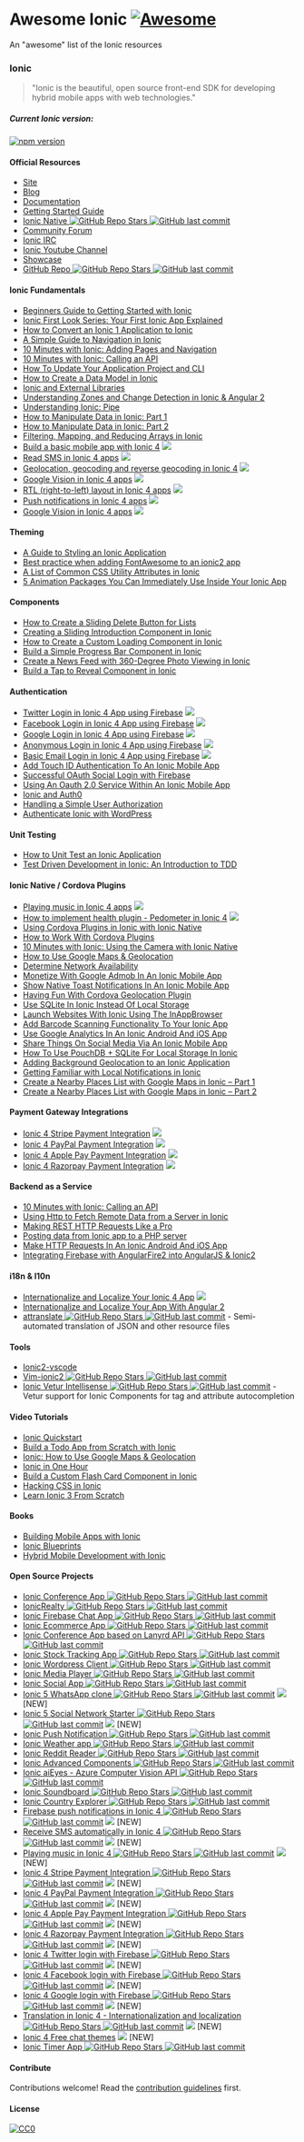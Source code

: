 # Awesome Ionic [![Awesome](https://cdn.rawgit.com/sindresorhus/awesome/d7305f38d29fed78fa85652e3a63e154dd8e8829/media/badge.svg)](https://github.com/sindresorhus/awesome)

An "awesome" list of the Ionic resources 

### Ionic
> "Ionic is the beautiful, open source front-end SDK for developing hybrid mobile apps with web technologies."

##### Current Ionic version: 
[![npm version](https://badge.fury.io/js/ionic-framework.svg)](https://badge.fury.io/js/ionic-framework)


#### Official Resources
* [Site](http://ionicframework.com/)
* [Blog](http://blog.ionic.io/)
* [Documentation](http://ionicframework.com/docs/v2/)
* [Getting Started Guide](http://ionicframework.com/docs/v2/getting-started/)
* [Ionic Native ![GitHub Repo Stars](https://img.shields.io/github/stars/driftyco/ionic-native) ![GitHub last commit](https://img.shields.io/github/last-commit/driftyco/ionic-native)](https://github.com/driftyco/ionic-native/)
* [Community Forum](http://forum.ionicframework.com/)
* [Ionic IRC](http://webchat.freenode.net/?randomnick=1&channels=%23ionic&uio=d4)
* [Ionic Youtube Channel](https://www.youtube.com/channel/UChYheBnVeCfhCmqZfCUdJQw)
* [Showcase](http://showcase.ionicframework.com/)
* [GitHub Repo ![GitHub Repo Stars](https://img.shields.io/github/stars/driftyco/ionic) ![GitHub last commit](https://img.shields.io/github/last-commit/driftyco/ionic)](https://github.com/driftyco/ionic/)

#### Ionic Fundamentals
* [Beginners Guide to Getting Started with Ionic](http://www.joshmorony.com/beginners-guide-to-getting-started-with-ionic-2/)
* [Ionic First Look Series: Your First Ionic App Explained](http://www.joshmorony.com/ionic-2-first-look-series-your-first-ionic-2-app-explained/)
* [How to Convert an Ionic 1 Application to Ionic](http://www.joshmorony.com/how-to-convert-an-ionic-1-application-to-ionic-2/)
* [A Simple Guide to Navigation in Ionic](http://www.joshmorony.com/a-simple-guide-to-navigation-in-ionic-2/)
* [10 Minutes with Ionic: Adding Pages and Navigation](http://blog.ionic.io/10-minutes-with-ionic-2-adding-pages-and-navigation/)
* [10 Minutes with Ionic: Calling an API](http://blog.ionic.io/10-minutes-with-ionic-2-calling-an-api/)
* [How To Update Your Application Project and CLI](http://www.gajotres.net/ionic-2-how-to-update-your-application-project-and-cli/)
* [How to Create a Data Model in Ionic](http://www.joshmorony.com/how-to-create-a-data-model-in-ionic-2/)
* [Ionic and External Libraries](http://mhartington.io/post/ionic2-external-libraries/)
* [Understanding Zones and Change Detection in Ionic & Angular 2](http://www.joshmorony.com/understanding-zones-and-change-detection-in-ionic-2-angular-2/)
* [Understanding Ionic: Pipe](http://mcgivery.com/understanding-ionic-2-pipe/)
* [How to Manipulate Data in Ionic: Part 1](http://www.joshmorony.com/how-to-manipulate-data-in-ionic-2-part-1/)
* [How to Manipulate Data in Ionic: Part 2](http://www.joshmorony.com/how-to-manipulate-data-in-ionic-2-part-2/)
* [Filtering, Mapping, and Reducing Arrays in Ionic](https://www.youtube.com/watch?v=A-4CLa05tp0)
* [Build a basic mobile app with Ionic 4](https://enappd.com/blog/how-to-create-an-ionic-4-app-for-beginners/13) ![](https://github.com/candelibas/awesome-ionic/raw/master/v4.png)
* [Read SMS in Ionic 4 apps](https://enappd.com/blog/automatically-read-sms-in-ionic-4-apps/42) ![](https://github.com/candelibas/awesome-ionic/raw/master/v4.png)
* [Geolocation, geocoding and reverse geocoding in Ionic 4](https://enappd.com/blog/using-geolocation-geocoding-and-reverse-geocoding-in-ionic-4/45) ![](https://github.com/candelibas/awesome-ionic/raw/master/v4.png)
* [Google Vision in Ionic 4 apps](https://enappd.com/blog/implement-google-vision-in-ionic-4/43) ![](https://github.com/candelibas/awesome-ionic/raw/master/v4.png)
* [RTL (right-to-left) layout in Ionic 4 apps](https://enappd.com/blog/rtl-right-to-left-use-in-ionic-4/50) ![](https://github.com/candelibas/awesome-ionic/raw/master/v4.png)
* [Push notifications in Ionic 4 apps](https://enappd.com/blog/implement-ionic-4-firebase-push/34) ![](https://github.com/candelibas/awesome-ionic/raw/master/v4.png)
* [Google Vision in Ionic 4 apps](https://enappd.com/blog/implement-google-vision-in-ionic-4/43) ![](https://github.com/candelibas/awesome-ionic/raw/master/v4.png)

#### Theming
* [A Guide to Styling an Ionic Application](http://www.joshmorony.com/a-guide-to-styling-an-ionic-2-application/)
* [Best practice when adding FontAwesome to an ionic2 app](http://luiscabrera.site/tech/2017/01/09/fontawesome-in-ionic2.html)
* [A List of Common CSS Utility Attributes in Ionic](http://www.joshmorony.com/a-list-of-common-css-utility-attributes-in-ionic-2/)
* [5 Animation Packages You Can Immediately Use Inside Your Ionic App](https://devdactic.com/5-animation-packages-ionic/)

#### Components
* [How to Create a Sliding Delete Button for Lists](http://www.joshmorony.com/ionic-2-how-to-create-a-sliding-delete-button-for-lists/)
* [Creating a Sliding Introduction Component in Ionic](http://www.joshmorony.com/creating-a-sliding-introduction-component-in-ionic-2/)
* [How to Create a Custom Loading Component in Ionic](http://www.joshmorony.com/how-to-create-a-custom-loading-component-in-ionic-2/)
* [Build a Simple Progress Bar Component in Ionic](http://www.joshmorony.com/build-a-simple-progress-bar-component-in-ionic-2/)
* [Create a News Feed with 360-Degree Photo Viewing in Ionic](http://www.joshmorony.com/create-a-news-feed-with-360-degree-photo-viewing-in-ionic-2/)
* [Build a Tap to Reveal Component in Ionic](https://www.joshmorony.com/build-a-tap-to-reveal-component-in-ionic-2/)

#### Authentication
* [Twitter Login in Ionic 4 App using Firebase](https://enappd.com/blog/twitter-login-in-ionic-4-apps-using-firebase/24) ![](https://github.com/candelibas/awesome-ionic/raw/master/v4.png)
* [Facebook Login in Ionic 4 App using Firebase](https://enappd.com/blog/facebook-login-in-ionic-4-apps-using-firebase/25) ![](https://github.com/candelibas/awesome-ionic/raw/master/v4.png)
* [Google Login in Ionic 4 App using Firebase](https://enappd.com/blog/google-login-in-ionic-4-apps-using-firebase/39) ![](https://github.com/candelibas/awesome-ionic/raw/master/v4.png)
* [Anonymous Login in Ionic 4 App using Firebase](https://enappd.com/blog/firebase-anonymous-login-in-ionic-4/37) ![](https://github.com/candelibas/awesome-ionic/raw/master/v4.png)
* [Basic Email Login in Ionic 4 App using Firebase](https://enappd.com/blog/email-authentication-with-firebase-in-ionic-4/38) ![](https://github.com/candelibas/awesome-ionic/raw/master/v4.png)
* [Add Touch ID Authentication To An Ionic Mobile App](https://www.thepolyglotdeveloper.com/2016/03/add-touch-id-authentication-ionic-2-mobile-app/)
* [Successful OAuth Social Login with Firebase](http://www.gajotres.net/ionic-2-succesfull-oauth-social-login-with-firebase/)
* [Using An Oauth 2.0 Service Within An Ionic Mobile App](https://www.thepolyglotdeveloper.com/2016/01/using-an-oauth-2-0-service-within-an-ionic-2-mobile-app/)
* [Ionic and Auth0](http://blog.ionic.io/ionic-2-and-auth0/)
* [Handling a Simple User Authorization](http://www.gajotres.net/ionic-2-handling-a-simple-user-authorization/)
* [Authenticate Ionic with WordPress](https://auth0.com/authenticate/ionic2/wordpress)

#### Unit Testing
* [How to Unit Test an Ionic Application](http://www.joshmorony.com/how-to-unit-test-an-ionic-2-application/)
* [Test Driven Development in Ionic: An Introduction to TDD](https://www.joshmorony.com/test-driven-development-in-ionic-2-an-introduction-to-tdd/)

#### Ionic Native / Cordova Plugins
* [Playing music in Ionic 4 apps](https://enappd.com/blog/spotify-like-music-in-ionic-4-apps/48) ![](https://github.com/candelibas/awesome-ionic/raw/master/v4.png)
* [How to implement health plugin - Pedometer in Ionic 4](https://enappd.com/blog/best-fitness-plugins-for-ionic-4-how-to-use-pedometer/15) ![](https://github.com/candelibas/awesome-ionic/raw/master/v4.png)
* [Using Cordova Plugins in Ionic with Ionic Native](http://www.joshmorony.com/using-cordova-plugins-in-ionic-2-with-ionic-native/)
* [How to Work With Cordova Plugins](http://www.gajotres.net/ionic-2-how-to-use-cordova-plugins/)
* [10 Minutes with Ionic: Using the Camera with Ionic Native](http://blog.ionic.io/10-minutes-with-ionic-2-using-the-camera-with-ionic-native/)
* [How to Use Google Maps & Geolocation ](http://www.joshmorony.com/ionic-2-how-to-use-google-maps-geolocation-video-tutorial/)
* [Determine Network Availability](https://www.thepolyglotdeveloper.com/2016/01/determine-network-availability-in-an-ionic-2-mobile-app/)
* [Monetize With Google Admob In An Ionic Mobile App](https://www.thepolyglotdeveloper.com/2016/02/monetize-google-admob-ionic-2-mobile-app/)
* [Show Native Toast Notifications In An Ionic Mobile App](https://www.thepolyglotdeveloper.com/2016/01/show-native-toast-notifications-in-an-ionic-2-mobile-app/)
* [Having Fun With Cordova Geolocation Plugin](http://www.gajotres.net/ionic-2-having-fun-with-cordova-geolocation-plugin/)
* [Use SQLite In Ionic Instead Of Local Storage](https://www.thepolyglotdeveloper.com/2015/12/use-sqlite-in-ionic-2-instead-of-local-storage/)
* [Launch Websites With Ionic Using The InAppBrowser](https://www.thepolyglotdeveloper.com/2016/01/launch-websites-with-ionic-2-using-the-inappbrowser/)
* [Add Barcode Scanning Functionality To Your Ionic App](https://www.thepolyglotdeveloper.com/2016/02/add-barcode-scanning-functionality-to-your-ionic-2-app/)
* [Use Google Analytics In An Ionic Android And iOS App](https://www.thepolyglotdeveloper.com/2016/03/use-google-analytics-in-an-ionic-2-android-and-ios-app/)
* [Share Things On Social Media Via An Ionic Mobile App](https://www.thepolyglotdeveloper.com/2016/02/share-things-on-social-media-via-an-ionic-2-mobile-app/)
* [How To Use PouchDB + SQLite For Local Storage In Ionic](http://gonehybrid.com/how-to-use-pouchdb-sqlite-for-local-storage-in-ionic-2/)
* [Adding Background Geolocation to an Ionic Application](http://www.joshmorony.com/adding-background-geolocation-to-an-ionic-2-application/)
* [Getting Familiar with Local Notifications in Ionic](http://www.joshmorony.com/getting-familiar-with-local-notifications-in-ionic-2/)
* [Create a Nearby Places List with Google Maps in Ionic – Part 1](http://www.joshmorony.com/create-a-nearby-places-list-with-google-maps-in-ionic-2-part-1/)
* [Create a Nearby Places List with Google Maps in Ionic – Part 2](http://www.joshmorony.com/create-a-nearby-places-list-with-google-maps-in-ionic-2-part-2/)

#### Payment Gateway Integrations
* [Ionic 4 Stripe Payment Integration](https://enappd.com/blog/ionic-4-stripe-payment-integration-with-firebase-for-apps-and-pwa/17) ![](https://github.com/candelibas/awesome-ionic/raw/master/v4.png)
* [Ionic 4 PayPal Payment Integration](https://enappd.com/blog/ionic-4-paypal-payment-integration-for-apps-and-pwa/16) ![](https://github.com/candelibas/awesome-ionic/raw/master/v4.png)
* [Ionic 4 Apple Pay Payment Integration](https://enappd.com/blog/how-to-integrate-apple-pay-in-ionic-4-apps/21) ![](https://github.com/candelibas/awesome-ionic/raw/master/v4.png)
* [Ionic 4 Razorpay Payment Integration](https://enappd.com/blog/how-to-integrate-razorpay-in-ionic-4-apps-and-pwa/20) ![](https://github.com/candelibas/awesome-ionic/raw/master/v4.png)

#### Backend as a Service
* [10 Minutes with Ionic: Calling an API](http://blog.ionic.io/10-minutes-with-ionic-2-calling-an-api/)
* [Using Http to Fetch Remote Data from a Server in Ionic](http://www.joshmorony.com/using-http-to-fetch-remote-data-from-a-server-in-ionic-2/)
* [Making REST HTTP Requests Like a Pro](http://www.gajotres.net/ionic-2-making-rest-http-requests-like-a-pro/)
* [Posting data from Ionic app to a PHP server](http://www.nikola-breznjak.com/blog/ionic2/posting-data-from-ionic-2-app/)
* [Make HTTP Requests In An Ionic Android And iOS App](https://www.thepolyglotdeveloper.com/2016/01/make-http-requests-in-an-ionic-2-android-and-ios-app/)
* [Integrating Firebase with AngularFire2 into AngularJS & Ionic2](http://www.clearlyinnovative.com/integrating-firebase-with-angularfire2-into-angularjs-ionic2)

#### i18n & l10n
* [Internationalize and Localize Your Ionic 4 App](https://enappd.com/blog/how-to-translate-in-ionic-4-globalization-internationalization-and-localization/11) ![](https://github.com/candelibas/awesome-ionic/raw/master/v4.png)
* [Internationalize and Localize Your App With Angular 2](http://www.gajotres.net/ionic-2-internationalize-and-localize-your-app-with-angular-2/)
* [attranslate ![GitHub Repo Stars](https://img.shields.io/github/stars/fkirc/attranslate) ![GitHub last commit](https://img.shields.io/github/last-commit/fkirc/attranslate)](https://github.com/fkirc/attranslate) - Semi-automated translation of JSON and other resource files

#### Tools
* [Ionic2-vscode](https://marketplace.visualstudio.com/items?itemName=jgw9617.ionic2-vscode)
* [Vim-ionic2 ![GitHub Repo Stars](https://img.shields.io/github/stars/akz92/vim-ionic2) ![GitHub last commit](https://img.shields.io/github/last-commit/akz92/vim-ionic2)](https://github.com/akz92/vim-ionic2)
* [Ionic Vetur Intellisense ![GitHub Repo Stars](https://img.shields.io/github/stars/moduslabs/ionic) ![GitHub last commit](https://img.shields.io/github/last-commit/moduslabs/ionic)](https://github.com/moduslabs/ionic/tree/master/packages/ionic-vetur) - Vetur support for Ionic Components for tag and attribute autocompletion

#### Video Tutorials
* [Ionic Quickstart](https://www.udemy.com/ionic-2-quickstart/)
* [Build a Todo App from Scratch with Ionic](http://www.joshmorony.com/build-a-todo-app-from-scratch-with-ionic-2-video-tutorial/)
* [Ionic: How to Use Google Maps & Geolocation](http://www.joshmorony.com/ionic-2-how-to-use-google-maps-geolocation-video-tutorial/)
* [Ionic in One Hour](http://courses.devdactic.com/courses/ionic-2-in-one-hour?product_id=104238)
* [Build a Custom Flash Card Component in Ionic](https://www.youtube.com/watch?v=BKFQKywl_GM)
* [Hacking CSS in Ionic](https://www.youtube.com/watch?v=sXFmkdhOEVc)
* [Learn Ionic 3 From Scratch](https://www.youtube.com/watch?v=JcEGTektejA&list=PLYxzS__5yYQng-XnJhB21Jc7NW1OIaqct)

#### Books
* [Building Mobile Apps with Ionic](https://www.joshmorony.com/building-mobile-apps-with-ionic-2/)
* [Ionic Blueprints](https://www.packtpub.com/web-development/ionic-2-blueprints)
* [Hybrid Mobile Development with Ionic](https://www.packtpub.com/application-development/hybrid-mobile-development-ionic)

#### Open Source Projects
* [Ionic Conference App ![GitHub Repo Stars](https://img.shields.io/github/stars/driftyco/ionic-conference-app) ![GitHub last commit](https://img.shields.io/github/last-commit/driftyco/ionic-conference-app)](https://github.com/driftyco/ionic-conference-app)
* [IonicRealty ![GitHub Repo Stars](https://img.shields.io/github/stars/ccoenraets/ionic2-realty) ![GitHub last commit](https://img.shields.io/github/last-commit/ccoenraets/ionic2-realty)](https://github.com/ccoenraets/ionic2-realty)
* [Ionic Firebase Chat App ![GitHub Repo Stars](https://img.shields.io/github/stars/ionic2blueprints/firebase-chat) ![GitHub last commit](https://img.shields.io/github/last-commit/ionic2blueprints/firebase-chat)](https://github.com/ionic2blueprints/firebase-chat)
* [Ionic Ecommerce App ![GitHub Repo Stars](https://img.shields.io/github/stars/ionic2blueprints/ionic2-marketcloud) ![GitHub last commit](https://img.shields.io/github/last-commit/ionic2blueprints/ionic2-marketcloud)](https://github.com/ionic2blueprints/ionic2-marketcloud)
* [Ionic Conference App based on Lanyrd API ![GitHub Repo Stars](https://img.shields.io/github/stars/ionic2blueprints/conference-app) ![GitHub last commit](https://img.shields.io/github/last-commit/ionic2blueprints/conference-app)](https://github.com/ionic2blueprints/conference-app)
* [Ionic Stock Tracking App ![GitHub Repo Stars](https://img.shields.io/github/stars/ionic2blueprints/ionic2-stockmarket) ![GitHub last commit](https://img.shields.io/github/last-commit/ionic2blueprints/ionic2-stockmarket)](https://github.com/ionic2blueprints/ionic2-stockmarket)
* [Ionic Wordpress Client ![GitHub Repo Stars](https://img.shields.io/github/stars/ionic2blueprints/ionic2-wp-client) ![GitHub last commit](https://img.shields.io/github/last-commit/ionic2blueprints/ionic2-wp-client)](https://github.com/ionic2blueprints/ionic2-wp-client)
* [Ionic Media Player ![GitHub Repo Stars](https://img.shields.io/github/stars/ionic2blueprints/media-player) ![GitHub last commit](https://img.shields.io/github/last-commit/ionic2blueprints/media-player)](https://github.com/ionic2blueprints/media-player)
* [Ionic Social App ![GitHub Repo Stars](https://img.shields.io/github/stars/ionic2blueprints/social-app) ![GitHub last commit](https://img.shields.io/github/last-commit/ionic2blueprints/social-app)](https://github.com/ionic2blueprints/social-app)
* [Ionic 5 WhatsApp clone ![GitHub Repo Stars](https://img.shields.io/github/stars/thenaim/ionic-whatsapp-clone) ![GitHub last commit](https://img.shields.io/github/last-commit/thenaim/ionic-whatsapp-clone)](https://github.com/thenaim/ionic-whatsapp-clone) ![](https://github.com/candelibas/awesome-ionic/raw/master/v4.png) [NEW]
* [Ionic 5 Social Network Starter ![GitHub Repo Stars](https://img.shields.io/github/stars/thenaim/ion-tk-social-network) ![GitHub last commit](https://img.shields.io/github/last-commit/thenaim/ion-tk-social-network)](https://github.com/thenaim/ion-tk-social-network) ![](https://github.com/candelibas/awesome-ionic/raw/master/v4.png) [NEW]
* [Ionic Push Notification ![GitHub Repo Stars](https://img.shields.io/github/stars/aggarwalankush/ionic2-push-base) ![GitHub last commit](https://img.shields.io/github/last-commit/aggarwalankush/ionic2-push-base)](https://github.com/aggarwalankush/ionic2-push-base)
* [Ionic Weather app ![GitHub Repo Stars](https://img.shields.io/github/stars/aggarwalankush/ionic2-mosum) ![GitHub last commit](https://img.shields.io/github/last-commit/aggarwalankush/ionic2-mosum)](https://github.com/aggarwalankush/ionic2-mosum)
* [Ionic Reddit Reader ![GitHub Repo Stars](https://img.shields.io/github/stars/smartapant/ionic2-reddit-reader) ![GitHub last commit](https://img.shields.io/github/last-commit/smartapant/ionic2-reddit-reader)](https://github.com/smartapant/ionic2-reddit-reader)
* [Ionic Advanced Components ![GitHub Repo Stars](https://img.shields.io/github/stars/yannbf/ionic2-components) ![GitHub last commit](https://img.shields.io/github/last-commit/yannbf/ionic2-components)](https://github.com/yannbf/ionic2-components)
* [Ionic aiEyes - Azure Computer Vision API ![GitHub Repo Stars](https://img.shields.io/github/stars/brenopolanski/aiEyes) ![GitHub last commit](https://img.shields.io/github/last-commit/brenopolanski/aiEyes)](https://github.com/brenopolanski/aiEyes)
* [Ionic Soundboard ![GitHub Repo Stars](https://img.shields.io/github/stars/rkalis/ionic-soundboard) ![GitHub last commit](https://img.shields.io/github/last-commit/rkalis/ionic-soundboard)](https://github.com/rkalis/ionic-soundboard)
* [Ionic Country Explorer ![GitHub Repo Stars](https://img.shields.io/github/stars/SKempin/ionic-country-explorer) ![GitHub last commit](https://img.shields.io/github/last-commit/SKempin/ionic-country-explorer)](https://github.com/SKempin/ionic-country-explorer)
* [Firebase push notifications in Ionic 4 ![GitHub Repo Stars](https://img.shields.io/github/stars/enappd/ionic-4-push) ![GitHub last commit](https://img.shields.io/github/last-commit/enappd/ionic-4-push)](https://github.com/enappd/ionic-4-push) ![](https://github.com/candelibas/awesome-ionic/raw/master/v4.png) [NEW]
* [Receive SMS automatically in Ionic 4 ![GitHub Repo Stars](https://img.shields.io/github/stars/enappd/Ionic-4-sms-receive) ![GitHub last commit](https://img.shields.io/github/last-commit/enappd/Ionic-4-sms-receive)](https://github.com/enappd/Ionic-4-sms-receive) ![](https://github.com/candelibas/awesome-ionic/raw/master/v4.png) [NEW]
* [Playing music in Ionic 4 ![GitHub Repo Stars](https://img.shields.io/github/stars/enappd/ionic-4-music) ![GitHub last commit](https://img.shields.io/github/last-commit/enappd/ionic-4-music)](https://github.com/enappd/ionic-4-music) ![](https://github.com/candelibas/awesome-ionic/raw/master/v4.png) [NEW]
* [Ionic 4 Stripe Payment Integration ![GitHub Repo Stars](https://img.shields.io/github/stars/enappd/ionic4-stripe) ![GitHub last commit](https://img.shields.io/github/last-commit/enappd/ionic4-stripe)](https://github.com/enappd/ionic4-stripe) ![](https://github.com/candelibas/awesome-ionic/raw/master/v4.png) [NEW]
* [Ionic 4 PayPal Payment Integration ![GitHub Repo Stars](https://img.shields.io/github/stars/enappd/ionic4-paypal) ![GitHub last commit](https://img.shields.io/github/last-commit/enappd/ionic4-paypal)](https://github.com/enappd/ionic4-paypal) ![](https://github.com/candelibas/awesome-ionic/raw/master/v4.png) [NEW]
* [Ionic 4 Apple Pay Payment Integration ![GitHub Repo Stars](https://img.shields.io/github/stars/enappd/ionic4-applepay) ![GitHub last commit](https://img.shields.io/github/last-commit/enappd/ionic4-applepay)](https://github.com/enappd/ionic4-applepay) ![](https://github.com/candelibas/awesome-ionic/raw/master/v4.png) [NEW]
* [Ionic 4 Razorpay Payment Integration ![GitHub Repo Stars](https://img.shields.io/github/stars/enappd/ionic4-razorpay) ![GitHub last commit](https://img.shields.io/github/last-commit/enappd/ionic4-razorpay)](https://github.com/enappd/ionic4-razorpay) ![](https://github.com/candelibas/awesome-ionic/raw/master/v4.png) [NEW]
* [Ionic 4 Twitter login with Firebase ![GitHub Repo Stars](https://img.shields.io/github/stars/enappd/Ionic-4-Twitter-auth) ![GitHub last commit](https://img.shields.io/github/last-commit/enappd/Ionic-4-Twitter-auth)](https://github.com/enappd/Ionic-4-Twitter-auth) ![](https://github.com/candelibas/awesome-ionic/raw/master/v4.png) [NEW]
* [Ionic 4 Facebook login with Firebase ![GitHub Repo Stars](https://img.shields.io/github/stars/enappd/ionic4-facebookAuth) ![GitHub last commit](https://img.shields.io/github/last-commit/enappd/ionic4-facebookAuth)](https://github.com/enappd/ionic4-facebookAuth) ![](https://github.com/candelibas/awesome-ionic/raw/master/v4.png) [NEW]
* [Ionic 4 Google login with Firebase ![GitHub Repo Stars](https://img.shields.io/github/stars/enappd/Ionic-4-google-auth) ![GitHub last commit](https://img.shields.io/github/last-commit/enappd/Ionic-4-google-auth)](https://github.com/enappd/Ionic-4-google-auth) ![](https://github.com/candelibas/awesome-ionic/raw/master/v4.png) [NEW]
* [Translation in Ionic 4 - Internationalization and localization ![GitHub Repo Stars](https://img.shields.io/github/stars/enappd/ionic4-i18n) ![GitHub last commit](https://img.shields.io/github/last-commit/enappd/ionic4-i18n)](https://github.com/enappd/ionic4-i18n) ![](https://github.com/candelibas/awesome-ionic/raw/master/v4.png) [NEW]
* [Ionic 4 Free chat themes](https://store.enappd.com/product/free-chat-themes-ionic4/) ![](https://github.com/candelibas/awesome-ionic/raw/master/v4.png) [NEW]
* [Ionic Timer App ![GitHub Repo Stars](https://img.shields.io/github/stars/imjohnbo/ionic2-timer) ![GitHub last commit](https://img.shields.io/github/last-commit/imjohnbo/ionic2-timer)](https://github.com/imjohnbo/ionic2-timer)

#### Contribute
Contributions welcome! Read the [contribution guidelines](CONTRIBUTING.md) first.


#### License
[![CC0](http://i.creativecommons.org/p/zero/1.0/88x31.png)](http://creativecommons.org/publicdomain/zero/1.0/)

